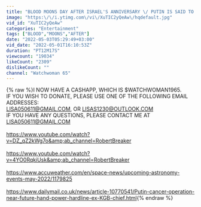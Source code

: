 ```yaml
---
title: "BLOOD MOONS DAY AFTER ISRAEL'S ANNIVERSARY \/ PUTIN IS SAID TO HAVE CANCER"
image: "https:\/\/i.ytimg.com\/vi\/XuTIC2yQeAw\/hqdefault.jpg"
vid_id: "XuTIC2yQeAw"
categories: "Entertainment"
tags: ["BLOOD","MOONS","AFTER"]
date: "2022-05-03T05:29:49+03:00"
vid_date: "2022-05-01T16:10:53Z"
duration: "PT12M17S"
viewcount: "19034"
likeCount: "2309"
dislikeCount: ""
channel: "Watchwoman 65"
---
```

{% raw %}I NOW HAVE A CASHAPP, WHICH IS $WATCHWOMAN1965.<br />IF YOU WISH TO DONATE, PLEASE USE ONE OF THE FOLLOWING EMAIL ADDRESSES: <br />LISA050611@GMAIL.COM, OR LISAS1230@OUTLOOK.COM<br />IF YOU HAVE ANY QUESTIONS, PLEASE CONTACT ME AT LISA050611@GMAIL.COM<br /><br /><a rel="nofollow" target="blank" href="https://www.youtube.com/watch?v=DZ_qZ2kWg7o&amp;ab_channel=RobertBreaker">https://www.youtube.com/watch?v=DZ_qZ2kWg7o&amp;ab_channel=RobertBreaker</a><br /><br /><a rel="nofollow" target="blank" href="https://www.youtube.com/watch?v=4YO0RqkiUsk&amp;ab_channel=RobertBreaker">https://www.youtube.com/watch?v=4YO0RqkiUsk&amp;ab_channel=RobertBreaker</a><br /><br /><a rel="nofollow" target="blank" href="https://www.accuweather.com/en/space-news/upcoming-astronomy-events-may-2022/1179825">https://www.accuweather.com/en/space-news/upcoming-astronomy-events-may-2022/1179825</a><br /><br /><a rel="nofollow" target="blank" href="https://www.dailymail.co.uk/news/article-10770541/Putin-cancer-operation-near-future-hand-power-hardline-ex-KGB-chief.html">https://www.dailymail.co.uk/news/article-10770541/Putin-cancer-operation-near-future-hand-power-hardline-ex-KGB-chief.html</a>{% endraw %}
